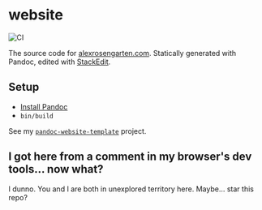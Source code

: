 # website

![CI](https://github.com/alxrsngrtn/website/workflows/CI/badge.svg)

The source code for [alexrosengarten.com](https://alexrosengarten.com). Statically generated with Pandoc, edited with [StackEdit](https://stackedit.io).

## Setup
- [Install Pandoc](https://pandoc.org/installing.html)
- `bin/build`

See my [`pandoc-website-template`](https://github.com/alxrsngrtn/pandoc-website-template) project.

## I got here from a comment in my browser's dev tools... now what?

I dunno. You and I are both in unexplored territory here. Maybe... star this repo?
<!--stackedit_data:
eyJoaXN0b3J5IjpbMjAxNDExMjI5NiwtNTI2ODgzOTE0XX0=
-->